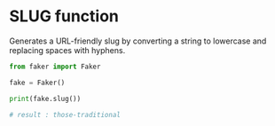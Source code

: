# **SLUG** function

Generates a URL-friendly slug by converting a string to lowercase and replacing spaces with hyphens.

```py
from faker import Faker

fake = Faker()

print(fake.slug())

# result : those-traditional
```
